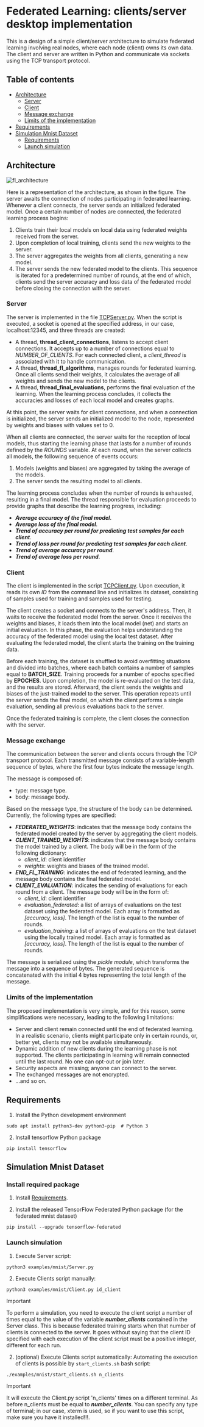 # Federated Learning: clients/server desktop implementation
This is a design of a simple client/server architecture to simulate federated learning involving real nodes, where each node (client) owns its own data. The client and server are written in Python and communicate via sockets using the TCP transport protocol.

## Table of contents

* [Architecture](#architecture)
    + [Server](#server)
    + [Client](#client)
    + [Message exchange](#message-exchange)
    + [Limits of the implementation](#limits-of-the-implementation)
* [Requirements](#requirements)
* [Simulation Mnist Dataset](#simulation-mnist-dataset)
    + [Requirements](#requirements)
    + [Launch simulation](#launch-simulation)

## Architecture
![fl_architecture](/images/fl_arc.png)

Here is a representation of the architecture, as shown in the figure. The server awaits the connection of nodes participating in federated learning. Whenever a client connects, the server sends an initialized federated model. Once a certain number of nodes are connected, the federated learning process begins:

1. Clients train their local models on local data using federated weights received from the server.
2. Upon completion of local training, clients send the new weights to the server.
3. The server aggregates the weights from all clients, generating a new model.
4. The server sends the new federated model to the clients.
This sequence is iterated for a predetermined number of rounds, at the end of which, clients send the server accuracy and loss data of the federated model before closing the connection with the server.

###  Server
The server is implemented in the file [TCPServer.py](/src/TCPServer.py). When the script is executed, a socket is opened at the specified address, in our case, localhost:12345, and three threads are created:

+ A thread, **thread_client_connections**, listens to accept client connections. It accepts up to a number of connections equal to *NUMBER_OF_CLIENTS*. For each connected client, a *client_thread* is associated with it to handle communication.
+ A thread, **thread_fl_algorithms**, manages rounds for federated learning. Once all clients send their weights, it calculates the average of all weights and sends the new model to the clients.
+ A thread, **thread_final_evaluations**, performs the final evaluation of the learning. When the learning process concludes, it collects the accuracies and losses of each local model and creates graphs.

At this point, the server waits for client connections, and when a connection is initialized, the server sends an initialized model to the node, represented by weights and biases with values set to 0.

When all clients are connected, the server waits for the reception of local models, thus starting the learning phase that lasts for a number of rounds defined by the *ROUNDS* variable. At each round, when the server collects all models, the following sequence of events occurs:

1. Models (weights and biases) are aggregated by taking the average of the models.
2. The server sends the resulting model to all clients.

The learning process concludes when the number of rounds is exhausted, resulting in a final model. The thread responsible for evaluation proceeds to provide graphs that describe the learning progress, including:

+ ***Average accuracy of the final model***.
+ ***Average loss of the final model***.
+ ***Trend of accuracy per round for predicting test samples for each client***.
+ ***Trend of loss per round for predicting test samples for each client***.
+ ***Trend of average accuracy per round***.
+ ***Trend of average loss per round***.

### Client
The client is implemented in the script [TCPClient.py](/src/TCPClient.py). Upon execution, it reads its own *ID* from the command line and initializes its dataset, consisting of samples used for training and samples used for testing.

The client creates a socket and connects to the server's address. Then, it waits to receive the federated model from the server. Once it receives the weights and biases, it loads them into the local model (net) and starts an initial evaluation. In this phase, the evaluation helps understanding the accuracy of the federated model using the local test dataset. After evaluating the federated model, the client starts the training on the training data.

Before each training, the dataset is shuffled to avoid overfitting situations and divided into batches, where each batch contains a number of samples equal to **BATCH_SIZE**. Training proceeds for a number of epochs specified by **EPOCHES**. Upon completion, the model is re-evaluated on the test data, and the results are stored. Afterward, the client sends the weights and biases of the just-trained model to the server. This operation repeats until the server sends the final model, on which the client performs a single evaluation, sending all previous evaluations back to the server.

Once the federated training is complete, the client closes the connection with the server.

### Message exchange
The communication between the server and clients occurs through the TCP transport protocol. Each transmitted message consists of a variable-length sequence of bytes, where the first four bytes indicate the message length.

The message is composed of:

+ type: message type.
+ body: message body.

Based on the message type, the structure of the body can be determined. Currently, the following types are specified:

+ ***FEDERATED_WEIGHTS***: indicates that the message body contains the federated model created by the server by aggregating the client models.
+ ***CLIENT_TRAINED_WEIGHTS***: indicates that the message body contains the model trained by a client. The body will be in the form of the following dictionary:
  - *client_id*: client identifier
  - *weights*: weights and biases of the trained model.
+ ***END_FL_TRAINING***: indicates the end of federated learning, and the message body contains the final federated model.
+ ***CLIENT_EVALUATION***: indicates the sending of evaluations for each round from a client. The message body will be in the form of:
  - *client_id*: client identifier
  - *evaluation_federated*: a list of arrays of evaluations on the test dataset using the federated model. Each array is formatted as *[accuracy, loss]*. The length of the list is equal to the number of rounds.
  - *evaluation_training*: a list of arrays of evaluations on the test dataset using the locally trained model. Each array is formatted as *[accuracy, loss]*. The length of the list is equal to the number of rounds.

The message is serialized using the *pickle module*, which transforms the message into a sequence of bytes. The generated sequence is concatenated with the initial 4 bytes representing the total length of the message.

### Limits of the implementation
The proposed implementation is very simple, and for this reason, some simplifications were necessary, leading to the following limitations:

+ Server and client remain connected until the end of federated learning. In a realistic scenario, clients might participate only in certain rounds, or, better yet, clients may not be available simultaneously.
+ Dynamic addition of new clients during the learning phase is not supported. The clients participating in learning will remain connected until the last round. No one can opt-out or join later.
+ Security aspects are missing; anyone can connect to the server.
+ The exchanged messages are not encrypted.
+ ...and so on.

## Requirements
1. Install the Python development environment
```
sudo apt install python3-dev python3-pip  # Python 3
```
2. Install tensorflow Python package
```
pip install tensorflow
```

## Simulation Mnist Dataset

### Install required package
1. Install [Requirements](#requirements).

2. Install the released TensorFlow Federated Python package (for the federated mnist dataset)
```
pip install --upgrade tensorflow-federated
```

### Launch simulation
1. Execute Server script:
```
python3 examples/mnist/Server.py 
```
2. Execute Clients script manually:
```
python3 examples/mnist/Client.py id_client
```
> [!IMPORTANT]
> To perform a simulation, you need to execute the client script a number of times equal to the value of the variable ***number_clients*** contained in the Server class. This is because federated training starts when that number of clients is connected to the server. It goes without saying that the client ID specified with each execution of the client script must be a positive integer, different for each run.

2. (optional) Execute Clients script automatically:
Automating the execution of clients is possible by ```start_clients.sh``` bash script:
```
./examples/mnist/start_clients.sh n_clients
```
> [!IMPORTANT]
> It will execute the Client.py script 'n_clients' times on a different terminal. As before n_clients must be equal to ***number_clients***. You can specify any type of terminal; in our case, xterm is used, so if you want to use this script, make sure you have it installed!!!. 
